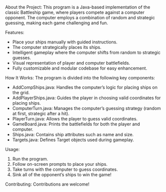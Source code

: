 About the Project:
This program is a Java-based implementation of the classic Battleship game, where players compete against a computer opponent. The computer employs a combination of random and strategic guessing, making each game challenging and fun.

Features:
- Place your ships manually with guided instructions.
- The computer strategically places its ships.
- Intelligent gameplay where the computer shifts from random to strategic guesses.
- Visual representation of player and computer battlefields.
- Fully customizable and modular codebase for easy enhancement.

How It Works:
The program is divided into the following key components:
- AddCompShips.java: Handles the computer’s logic for placing ships on the grid.
- AddPlayerShips.java: Guides the player in choosing valid coordinates for placing ships.
- ComputerTurn.java: Manages the computer’s guessing strategy (random at first, strategic after a hit).
- PlayerTurn.java: Allows the player to guess valid coordinates.
- GameBoard.java: Prints the battlefields for both the player and computer.
- Ships.java: Contains ship attributes such as name and size.
- Targets.java: Defines Target objects used during gameplay.

Usage:
1. Run the program.
2. Follow on-screen prompts to place your ships.
3. Take turns with the computer to guess coordinates.
4. Sink all of the opponent’s ships to win the game!

Contributing:
Contributions are welcome!
